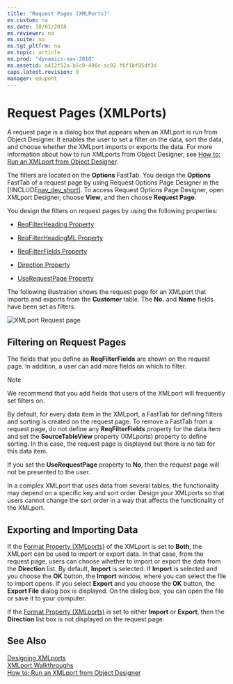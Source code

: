 ```yaml
---
title: "Request Pages (XMLPorts)"
ms.custom: na
ms.date: 10/01/2018
ms.reviewer: na
ms.suite: na
ms.tgt_pltfrm: na
ms.topic: article
ms.prod: "dynamics-nav-2018"
ms.assetid: a412f52a-b5c8-496c-ac02-f6f1bf85df3d
caps.latest.revision: 8
manager: edupont
---
```

# Request Pages (XMLPorts)
A request page is a dialog box that appears when an XMLport is run from Object Designer. It enables the user to set a filter on the data, sort the data, and choose whether the XMLport imports or exports the data. For more information about how to run XMLports from Object Designer, see [How to: Run an XMLport from Object Designer](How-to--Run-an-XMLport-from-Object-Designer.md).  
  
 The filters are located on the **Options** FastTab. You design the **Options** FastTab of a request page by using Request Options Page Designer in the [!INCLUDE[nav_dev_short](includes/nav_dev_short_md.md)]. To access Request Options Page Designer, open XMLport Designer, choose **View**, and then choose **Request Page**.  
  
 You design the filters on request pages by using the following properties:  
  
-   [ReqFilterHeading Property](ReqFilterHeading-Property.md)  
  
-   [ReqFilterHeadingML Property](ReqFilterHeadingML-Property.md)  
  
-   [ReqFilterFields Property](ReqFilterFields-Property.md)  
  
-   [Direction Property](Direction-Property.md)  
  
-   [UseRequestPage Property](UseRequestPage-Property.md)  
  
 The following illustration shows the request page for an XMLport that imports and exports from the **Customer** table. The **No.** and **Name** fields have been set as filters.  
  
 ![XMLport Request page](media/MicrosoftDynamicsNAV_RequestPageXMLport.jpg "MicrosoftDynamicsNAV\_RequestPageXMLport")  
  
## Filtering on Request Pages  
 The fields that you define as **ReqFilterFields** are shown on the request page. In addition, a user can add more fields on which to filter.  
  
> [!NOTE]  
>  We recommend that you add fields that users of the XMLport will frequently set filters on.  
  
 By default, for every data item in the XMLport, a FastTab for defining filters and sorting is created on the request page. To remove a FastTab from a request page, do not define any **ReqFilterFields** property for the data item and set the **SourceTableView** property \(XMLports\) property to define sorting. In this case, the request page is displayed but there is no tab for this data item.  
  
 If you set the **UseRequestPage** property to **No**, then the request page will not be presented to the user.  
  
 In a complex XMLport that uses data from several tables, the functionality may depend on a specific key and sort order. Design your XMLports so that users cannot change the sort order in a way that affects the functionality of the XMLport.  
  
## Exporting and Importing Data  
 If the [Format Property \(XMLports\)](Format-Property--XMLports-.md) of the XMLport is set to **Both**, the XMLport can be used to import or export data. In that case, from the request page, users can choose whether to import or export the data from the **Direction** list. By default, **Import** is selected. If **Import** is selected and you choose the **OK** button, the **Import** window, where you can select the file to import opens. If you select **Export** and you choose the **OK** button, the **Export File** dialog box is displayed. On the dialog box, you can open the file or save it to your computer.  
  
 If the [Format Property \(XMLports\)](Format-Property--XMLports-.md) is set to either **Import** or **Export**, then the **Direction** list box is not displayed on the request page.  
  
## See Also  
 [Designing XMLports](Designing-XMLports.md)   
 [XMLport Walkthroughs](XMLport-Walkthroughs.md)   
 [How to: Run an XMLport from Object Designer](How-to--Run-an-XMLport-from-Object-Designer.md)